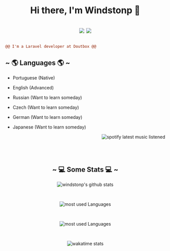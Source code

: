 



  <h1 align="center"> 
    Hi there, I'm Windstonp 👋
    <br />
    
   <div align="center">
        
   [![](https://img.shields.io/badge/-linkedin-0073B1?style=flat-square)](https://www.linkedin.com/in/windstonp/)
   [![](https://img.shields.io/badge/-twitter-1C9CEA?style=flat-square)](https://twitter.com/windstonp)
     
   </div>
  </h1>
  
```diff
@@ I'm a Laravel developer at Doutbox @@
```
  
   <div>
      <h2 align="left"> ~ 🌎 Languages 🌎  ~</h2>
      <p>
   
   - Portuguese (Native)
   - English (Advanced) 
   - Russian (Want to learn someday) 
   - Czech (Want to learn someday)
   - German (Want to learn someday)
   - Japanese (Want to learn someday)
   
      </p>
         <img src="https://spotify-recently-played-readme.vercel.app/api?user=22rfam3nqh7zns4jbf4q5nn3a&count=3" align="right" alt="spotify latest music listened">

  </div>

  <br />
  <br />
  <br />
  <br />
  
   <div align="center">
      <h2 align="center"> ~ 💻 Some Stats 💻  ~</h2>
      <p align="center">
        
   ![windstonp's github stats](https://github-readme-stats.vercel.app/api?username=windstonp&show_icons=true&theme=radical)
      </p>
    </div>
  <br />
  <div align="center">
    <p align="center" >
      <img src="https://github-readme-stats.vercel.app/api/top-langs/?username=windstonp&layout=compact&theme=radical" align="center" alt="most used Languages">
   </p>
  </div>
  <br />
   <div  align="center">
      <p  align="center">
        <img src="https://github-readme-streak-stats.herokuapp.com/?user=windstonp&theme=radical" align="center" alt="most used Languages">
      </p>
    </div>
   <br />
  <div align="center">
    <p align="center" >
    
   <img src="https://github-readme-stats.vercel.app/api/wakatime?username=windstonp&theme=radical&layout=compact"  align="center" alt="wakatime stats" />
    
   </p>
  </div>

